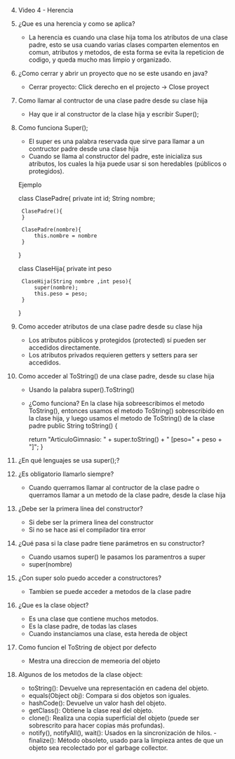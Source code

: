 4.  Video 4 - Herencia



1. ¿Que es una herencia y como se aplica?
    - La herencia es cuando una clase hija toma los atributos de 
    una clase padre, esto se usa cuando varias clases comparten 
    elementos en comun, atributos y metodos, de esta forma 
    se evita la repeticion de codigo, y queda mucho mas 
    limpio y organizado. 


2. ¿Como cerrar y abrir un proyecto que no se este usando en java?
    - Cerrar proyecto: Click derecho en el projecto -> Close proyect


3. Como llamar al contructor de una clase padre desde su clase hija 
    - Hay que ir al constructor de la clase hija y escribir Super();


4. Como funciona Super();
    - El super es una palabra reservada que sirve para llamar a un contructor 
    padre desde una clase hija
    - Cuando se llama al constructor del padre, este inicializa sus atributos, 
    los cuales la hija puede usar si son heredables (públicos o protegidos).


    Ejemplo 

    class ClasePadre{
        private int id;
        String nombre; 

        ClasePadre(){
        }

        ClasePadre(nombre){
            this.nombre = nombre
        }
    }


    class ClaseHija{
        private int peso

        ClaseHija(String nombre ,int peso){
            super(nombre);
            this.peso = peso;
        }
    }


5. Como acceder atributos de una clase padre desde su clase hija   
    - Los atributos públicos y protegidos (protected) sí pueden ser accedidos directamente.
    - Los atributos privados requieren getters y setters para ser accedidos.


6. Como acceder al ToString() de una clase padre, desde su clase hija 
    - Usando la palabra super().ToString()

    - ¿Como funciona?
    En la clase hija sobreescribimos el metodo ToString(), entonces usamos el metodo ToString()
    sobrescribido en la clase hija, y luego usamos el metodo de ToString() de la clase padre
    public String toString() {
		
		return "ArticuloGimnasio: " +  super.toString() + " [peso=" + peso + "]";
	}

7. ¿En qué lenguajes se usa super();?



8. ¿Es obligatorio llamarlo siempre?
    - Cuando querramos llamar al contructor de la clase padre o
    querramos llamar a un metodo de la clase padre, desde la clase hija 


9. ¿Debe ser la primera línea del constructor?
    - Si debe ser la primera linea del constructor 
    - Si no se hace asi el compilador tira error 


10. ¿Qué pasa si la clase padre tiene parámetros en su constructor?
    - Cuando usamos super() le pasamos los paramentros a super
    - super(nombre)



11. ¿Con super solo puedo acceder a constructores?
    - Tambien se puede acceder a metodos de la clase padre 



12. ¿Que es la clase object?
    - Es una clase que contiene muchos metodos.
    - Es la clase padre, de todas las clases
    - Cuando instanciamos una clase, esta hereda de object


13. Como funcion el ToString de object por defecto
    - Mestra una direccion de memeoria del objeto

14. Algunos de los metodos de la clase object:
    - toString(): Devuelve una representación en cadena del objeto.
    - equals(Object obj): Compara si dos objetos son iguales.
    - hashCode(): Devuelve un valor hash del objeto.
    - getClass(): Obtiene la clase real del objeto.
    - clone(): Realiza una copia superficial del objeto (puede ser sobrescrito para hacer copias más profundas).
    - notify(), notifyAll(), wait(): Usados en la sincronización de hilos.
    -finalize(): Método obsoleto, usado para la limpieza antes de que un objeto sea recolectado por el garbage collector.